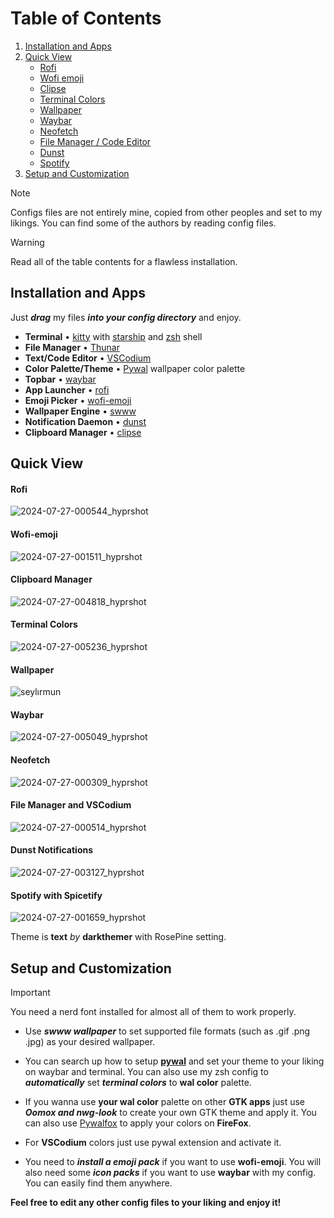 # Table of Contents
  1. [Installation and Apps](README.md#installation-and-apps)
  2. [Quick View](README.md#quick-view)
      - [Rofi](README.md#rofi) 
      - [Wofi emoji](README.md#wofi-emoji)
      - [Clipse](README.md#clipboard-manager)
      - [Terminal Colors](README.md#terminal-colors)
      - [Wallpaper](README.md#wallpaper)
      - [Waybar](README.md#waybar)
      - [Neofetch](README.md#neofetch)
      - [File Manager / Code Editor](README.md#file-manager-and-vscodium)
      - [Dunst](dunst-notifications)
      - [Spotify](README.md#spotify-with-spicetify)
  3. [Setup and Customization](README.md#setup-and-customization)
  >[!NOTE]
  >Configs files are not entirely mine, copied from other peoples and set to my likings. You can find some of the authors by reading config files.
  
  >[!WARNING]
  >Read all of the table contents for a flawless installation.
## Installation and Apps
Just **_drag_** my files **_into your config directory_** and enjoy. 
- **Terminal** • [kitty](https://github.com/kovidgoyal/kitty) with [starship](https://starship.rs/) and [zsh](https://www.zsh.org/) shell
- **File Manager** • [Thunar](https://github.com/xfce-mirror/thunar)
- **Text/Code Editor** • [VSCodium](https://vscodium.com/)
- **Color Palette/Theme** • [Pywal](https://github.com/dylanaraps/pywal) wallpaper color palette
- **Topbar** • [waybar](https://github.com/Alexays/Waybar)
- **App Launcher** • [rofi](https://github.com/davatorium/rofi)
- **Emoji Picker** • [wofi-emoji](https://github.com/dln/wofi-emoji)
- **Wallpaper Engine** • [swww](https://github.com/LGFae/swww)
- **Notification Daemon** • [dunst](https://github.com/dunst-project/dunst)
- **Clipboard Manager** • [clipse](https://github.com/savedra1/clipse)
## Quick View

#### Rofi
![2024-07-27-000544_hyprshot](https://github.com/user-attachments/assets/d9948b82-1cb9-4a12-bb1f-aae8ba65d971)
#### Wofi-emoji
![2024-07-27-001511_hyprshot](https://github.com/user-attachments/assets/882c4042-c69f-4555-8e33-f7bfa2a14127)
#### Clipboard Manager
![2024-07-27-004818_hyprshot](https://github.com/user-attachments/assets/2402e44e-8b50-45f2-bb00-a68ca2705f87)
#### Terminal Colors
![2024-07-27-005236_hyprshot](https://github.com/user-attachments/assets/ef8fb859-b325-4f3d-9762-27162c825537)
#### Wallpaper
![seylırmun](https://github.com/user-attachments/assets/f88f503e-d353-405f-af9e-5d6345b78300)
#### Waybar
![2024-07-27-005049_hyprshot](https://github.com/user-attachments/assets/5294c897-1c91-43f4-993d-6e712d423a3f)
#### Neofetch
![2024-07-27-000309_hyprshot](https://github.com/user-attachments/assets/352665b7-e2a7-4a8d-ac1f-f084d4b7d641)
#### File Manager and VSCodium
![2024-07-27-000514_hyprshot](https://github.com/user-attachments/assets/6f5c07a4-fdb8-4ed3-bee8-fa222fa90817)
#### Dunst Notifications
![2024-07-27-003127_hyprshot](https://github.com/user-attachments/assets/2374b49a-ae65-4b97-ac64-fdf5a99d25a6)
#### Spotify with Spicetify
![2024-07-27-001659_hyprshot](https://github.com/user-attachments/assets/0d9d6280-4fb6-4b57-ad68-3ecf70e9d81b)

Theme is **text** *by* **darkthemer** with RosePine setting.

## Setup and Customization
> [!IMPORTANT]
> You need a nerd font installed for almost all of them to work properly.

- Use **_swww wallpaper_** to set supported file formats (such as .gif .png .jpg) as your desired wallpaper.

- You can search up how to setup [**pywal**](https://github.com/dylanaraps/pywal) and set your theme to your liking on waybar and terminal. You can also use my zsh config to **_automatically_** set **_terminal colors_** to **wal color** palette.

- If you wanna use **your wal color** palette on other **GTK apps** just use **_Oomox and nwg-look_** to create your own GTK theme and apply it. You can also use [Pywalfox](https://addons.mozilla.org/en-US/firefox/addon/pywalfox/) to apply your colors on **FireFox**.

- For **VSCodium** colors just use pywal extension and activate it.

- You need to **_install a emoji pack_** if you want to use **wofi-emoji**. You will also need some **_icon packs_** if you want to use **waybar** with my config. You can easily find them anywhere.

**Feel free to edit any other config files to your liking and enjoy it!**

